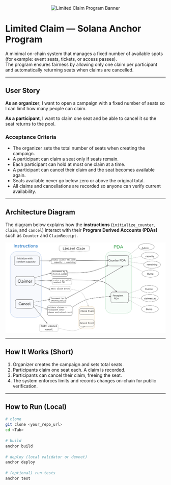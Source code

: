 <div align="center">
  <img src="public/image.png" alt="Limited Claim Program Banner" width="600" />
</div>

# Limited Claim — Solana Anchor Program

A minimal on-chain system that manages a fixed number of available spots (for example: event seats, tickets, or access passes).  
The program ensures fairness by allowing only one claim per participant and automatically returning seats when claims are cancelled.

---

## User Story

**As an organizer**, I want to open a campaign with a fixed number of seats so I can limit how many people can claim.

**As a participant**, I want to claim one seat and be able to cancel it so the seat returns to the pool.

### Acceptance Criteria
- The organizer sets the total number of seats when creating the campaign.  
- A participant can claim a seat only if seats remain.  
- Each participant can hold at most one claim at a time.  
- A participant can cancel their claim and the seat becomes available again.  
- Seats available never go below zero or above the original total.  
- All claims and cancellations are recorded so anyone can verify current availability.

---

## Architecture Diagram

The diagram below explains how the **instructions** (`initialize_counter`, `claim`, and `cancel`) interact with their **Program Derived Accounts (PDAs)** such as `Counter` and `ClaimReceipt`.

![Architecture Diagram](public/Architecture-Diagram.png)

---

## How It Works (Short)
1. Organizer creates the campaign and sets total seats.  
2. Participants claim one seat each. A claim is recorded.  
3. Participants can cancel their claim, freeing the seat.  
4. The system enforces limits and records changes on-chain for public verification.

---

## How to Run (Local)
```bash
# clone
git clone <your_repo_url>
cd <Tab>

# build
anchor build

# deploy (local validator or devnet)
anchor deploy

# (optional) run tests
anchor test
